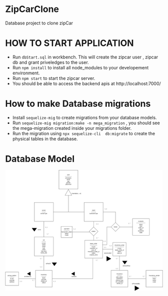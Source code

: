 # ZipCarClone
Database project to clone zipCar


# HOW TO START APPLICATION
 - Run  ```dbStart.sql``` in workbench. This will create the zipcar user , zipcar db and grant priveledges to the user.
 - Run ```npm install``` to install all node_modules to your developement environment.
 - Run ```npm start``` to start the zipcar server.
 - You should be able to access the backend apis at http://localhost:7000/

# How to make Database migrations
 - Install ```sequelize-mig``` to create migrations from your database models.
 - Run ```sequelize-mig migration:make -n mega_migration``` , you should see the mega-migration created inside your migrations folder.
 - Run the migration using  ```npx sequelize-cli  db:migrate``` to create the physical tables in the database.

# Database Model 
![](erd.png)